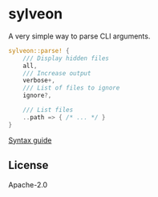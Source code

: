 # sylveon

A very simple way to parse CLI arguments.

```rs
sylveon::parse! {
    /// Display hidden files
    all,
    /// Increase output
    verbose+,
    /// List of files to ignore
    ignore?,

    /// List files
    ..path => { /* ... */ }
}
```

[Syntax guide](https://codeberg.org/twink/sylveon/src/branch/main/examples/guide.rs)

## License

Apache-2.0
